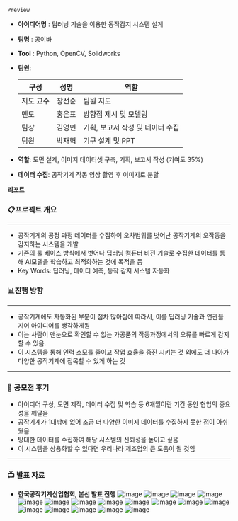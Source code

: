 `Preview`   
- **아이디어명** : 딥러닝 기술을 이용한 동작감지 시스템 설계
- **팀명** : 공이바
- **Tool** : Python, OpenCV, Solidworks
- **팀원**:
    
    
    | 구성 | 성명 | 역할 |
    | --- | --- | --- |
    | 지도 교수 | 장선준 | 팀원 지도 |
    | 멘토 | 홍은표 | 방향점 제시 및 모델링 |
    | 팀장 | 김영민 | 기획, 보고서 작성 및 데이터 수집 |
    | 팀원 | 박재혁 | 기구 설계 및 PPT |
- **역할**: 도면 설계, 이미지 데이터셋 구축, 기획, 보고서 작성 (기여도 35%)
- **데이터 수집**: 공작기계 작동 영상 촬영 후 이미지로 분할

**리포트** 

[](https://drive.google.com/drive/folders/1zVin56wiqDiKcXJC8dfe3ZsjIxM-_b7S)

### 📋프로젝트 개요

---

- 공작기계의 공정 과정 데이터를 수집하여 오차범위를 벗어난 공작기계의 오작동을 감지하는 시스템을 개발
- 기존의 룰 베이스 방식에서 벗어나 딥러닝 컴퓨터 비전 기술로 수집한 데이터를 통해 AI모델을 학습하고 최적화하는 것에 목적을 둠
- Key Words: 딥러닝, 데이터 예측, 동작 감지 시스템 자동화

### 📊진행 방향

---

- 공작기계에도 자동화된 부분이 점차 많아짐에 따라서, 이를 딥러닝 기술과 연관을 지어 아이디어를 생각하게됨
- 이는 사람이 맨눈으로 확인할 수 없는 가공품의 작동과정에서의 오류를 빠르게 감지할 수 있음.
- 이 시스템을 통해 인력 소모를 줄이고 작업 효율을 증진 시키는 것 외에도 더 나아가 다양한 공작기계에 접목할 수 있게 하는 것

---

### 🛫 공모전 후기

- 아이디어 구상, 도면 제작, 데이터 수집 및 학습 등 6개월이란 기간 동안 협업의 중요성을 깨달음
- 공작기계가 1대밖에 없어 조금 더 다양한 이미지 데이터를 수집하지 못한 점이 아쉬웠음
- 방대한 데이터를 수집하여 해당 시스템의 신뢰성을 높이고 싶음
- 이 시스템을 상용화할 수 있다면 우리나라 제조업의 큰 도움이 될 것임

---

### 📺 발표 자료

- **한국공작기계산업협회, 본선 발표 진행**
![image](https://github.com/YoungMinDA/Design-Of-Motion-Detection-System-Project/assets/109095108/36948ea7-3cce-4e31-91ea-c48ebefc6b82)
![image](https://github.com/YoungMinDA/Design-Of-Motion-Detection-System-Project/assets/109095108/daf5ce64-1dab-4fe5-9f35-28d935f5cfa5)
![image](https://github.com/YoungMinDA/Design-Of-Motion-Detection-System-Project/assets/109095108/fe0846d4-250a-458e-80c4-e9d785ad7785)
![image](https://github.com/YoungMinDA/Design-Of-Motion-Detection-System-Project/assets/109095108/74b9849f-4534-4d12-8d77-f9ccac8713bf)
![image](https://github.com/YoungMinDA/Design-Of-Motion-Detection-System-Project/assets/109095108/8ee51e53-0d9f-41cc-b60d-b420118f1d2a)
![image](https://github.com/YoungMinDA/Design-Of-Motion-Detection-System-Project/assets/109095108/f7835d8d-6fed-441d-ba4c-5681d3774717)
![image](https://github.com/YoungMinDA/Design-Of-Motion-Detection-System-Project/assets/109095108/9be0e30f-594b-4781-b879-eef8bbb2b1e6)
![image](https://github.com/YoungMinDA/Design-Of-Motion-Detection-System-Project/assets/109095108/0947a510-3f86-4a50-871b-8be1445dcfd7)
![image](https://github.com/YoungMinDA/Design-Of-Motion-Detection-System-Project/assets/109095108/4ab978d6-9924-4389-92be-4c15edc90c5f)
![image](https://github.com/YoungMinDA/Design-Of-Motion-Detection-System-Project/assets/109095108/94d393f3-3124-4fd3-b52f-4a3162146d8f)
![image](https://github.com/YoungMinDA/Design-Of-Motion-Detection-System-Project/assets/109095108/9b8ece5c-9e0f-4b9f-8cee-fbf8f4c2fc50)
![image](https://github.com/YoungMinDA/Design-Of-Motion-Detection-System-Project/assets/109095108/7f7733de-792e-47bb-954d-7e1fbdea4170)
![image](https://github.com/YoungMinDA/Design-Of-Motion-Detection-System-Project/assets/109095108/18842434-aad9-46a7-83ae-f4da879ec803)
![image](https://github.com/YoungMinDA/Design-Of-Motion-Detection-System-Project/assets/109095108/f7241c68-0ba2-414d-9ab5-f08f602701ea)
![image](https://github.com/YoungMinDA/Design-Of-Motion-Detection-System-Project/assets/109095108/5841fb56-ae9d-456c-8ac4-739cb6c45850)
![image](https://github.com/YoungMinDA/Design-Of-Motion-Detection-System-Project/assets/109095108/2e943799-1145-4402-9ffa-047f14879a81)
![image](https://github.com/YoungMinDA/Design-Of-Motion-Detection-System-Project/assets/109095108/925d9d99-3c76-477a-a1b7-8d3f62acc5ff)
